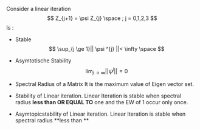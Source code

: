 Consider a linear iteration
$$ Z_{j+1} = \psi Z_{j} \space ; j = 0,1,2,3 $$
Is :
- Stable 
	$$ \sup_{j \ge 1}|| \psi ^{j} ||< \infty \space $$
- Asymtotische Stability
	$$ \lim_{j \to \infty} || \psi ^{j} || = 0   $$
- Spectral Radius of a Matrix 
	It is the maximum value of Eigen vector set. 

- Stability of Linear iteration.
	 Linear Iteration is stable when spectral radius **less than OR EQUAL TO** one and the EW of 1 occur only once. 
- Asymtopicstability of Linear iteration.
	 Linear Iteration is stable when spectral radius **less than ** 
	 
	
	 